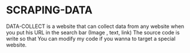 # SCRAPING-DATA
DATA-COLLECT is a website that can collect data from any website when you put his URL in the search bar (Image , text, link) The source code is write so that You can modify my code if you wanna to target a special website.
